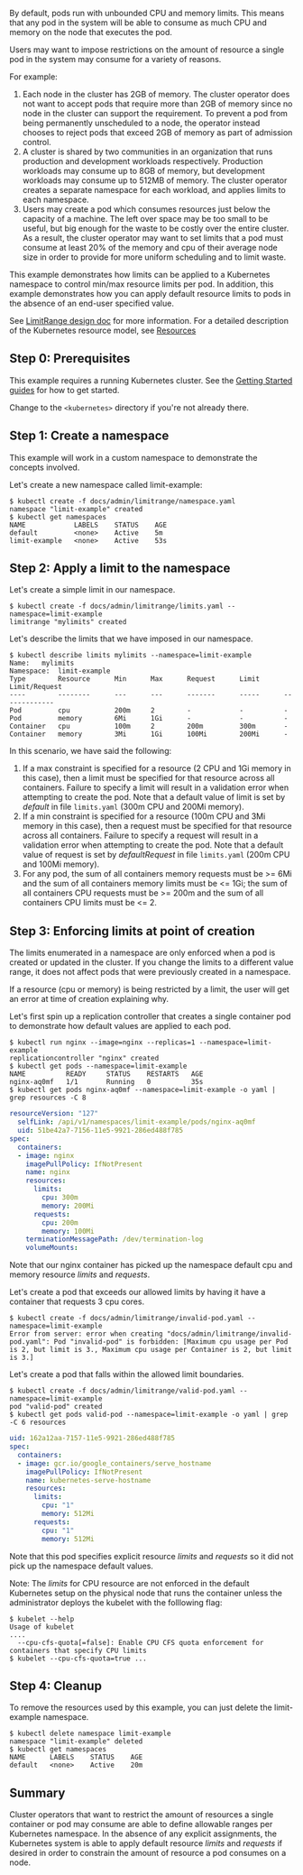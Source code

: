 ---
---

By default, pods run with unbounded CPU and memory limits.  This means that any pod in the
system will be able to consume as much CPU and memory on the node that executes the pod.

Users may want to impose restrictions on the amount of resource a single pod in the system may consume
for a variety of reasons.

For example:

1. Each node in the cluster has 2GB of memory.  The cluster operator does not want to accept pods
that require more than 2GB of memory since no node in the cluster can support the requirement.  To prevent a
pod from being permanently unscheduled to a node, the operator instead chooses to reject pods that exceed 2GB
of memory as part of admission control.
2. A cluster is shared by two communities in an organization that runs production and development workloads
respectively.  Production workloads may consume up to 8GB of memory, but development workloads may consume up
to 512MB of memory.  The cluster operator creates a separate namespace for each workload, and applies limits to
each namespace.
3. Users may create a pod which consumes resources just below the capacity of a machine.  The left over space
may be too small to be useful, but big enough for the waste to be costly over the entire cluster.  As a result,
the cluster operator may want to set limits that a pod must consume at least 20% of the memory and cpu of their
average node size in order to provide for more uniform scheduling and to limit waste.

This example demonstrates how limits can be applied to a Kubernetes namespace to control
min/max resource limits per pod.  In addition, this example demonstrates how you can
apply default resource limits to pods in the absence of an end-user specified value.

See [LimitRange design doc](https://github.com/kubernetes/kubernetes/blob/{{page.githubbranch}}/docs/design/admission_control_limit_range.md) for more information. For a detailed description of the Kubernetes resource model, see [Resources](/{{page.version}}/docs/user-guide/compute-resources)

## Step 0: Prerequisites

This example requires a running Kubernetes cluster.  See the [Getting Started guides](/{{page.version}}/docs/getting-started-guides/) for how to get started.

Change to the `<kubernetes>` directory if you're not already there.

## Step 1: Create a namespace

This example will work in a custom namespace to demonstrate the concepts involved.

Let's create a new namespace called limit-example:

```shell
$ kubectl create -f docs/admin/limitrange/namespace.yaml
namespace "limit-example" created
$ kubectl get namespaces
NAME            LABELS    STATUS    AGE
default         <none>    Active    5m
limit-example   <none>    Active    53s
```

## Step 2: Apply a limit to the namespace

Let's create a simple limit in our namespace.

```shell
$ kubectl create -f docs/admin/limitrange/limits.yaml --namespace=limit-example
limitrange "mylimits" created
```

Let's describe the limits that we have imposed in our namespace.

```shell
$ kubectl describe limits mylimits --namespace=limit-example
Name:   mylimits
Namespace:  limit-example
Type        Resource      Min      Max      Request      Limit      Limit/Request
----        --------      ---      ---      -------      -----      -------------
Pod         cpu           200m     2        -            -          -
Pod         memory        6Mi      1Gi      -            -          -
Container   cpu           100m     2        200m         300m       -
Container   memory        3Mi      1Gi      100Mi        200Mi      -
```

In this scenario, we have said the following:

1. If a max constraint is specified for a resource (2 CPU and 1Gi memory in this case), then a limit
must be specified for that resource across all containers. Failure to specify a limit will result in
a validation error when attempting to create the pod. Note that a default value of limit is set by
*default* in file `limits.yaml` (300m CPU and 200Mi memory).
2. If a min constraint is specified for a resource (100m CPU and 3Mi memory in this case), then a
request must be specified for that resource across all containers. Failure to specify a request will
result in a validation error when attempting to create the pod. Note that a default value of request is
set by *defaultRequest* in file `limits.yaml` (200m CPU and 100Mi memory).
3. For any pod, the sum of all containers memory requests must be >= 6Mi and the sum of all containers
memory limits must be <= 1Gi; the sum of all containers CPU requests must be >= 200m and the sum of all
containers CPU limits must be <= 2.

## Step 3: Enforcing limits at point of creation

The limits enumerated in a namespace are only enforced when a pod is created or updated in
the cluster.  If you change the limits to a different value range, it does not affect pods that
were previously created in a namespace.

If a resource (cpu or memory) is being restricted by a limit, the user will get an error at time
of creation explaining why.

Let's first spin up a replication controller that creates a single container pod to demonstrate
how default values are applied to each pod.

```shell
$ kubectl run nginx --image=nginx --replicas=1 --namespace=limit-example
replicationcontroller "nginx" created
$ kubectl get pods --namespace=limit-example
NAME          READY     STATUS    RESTARTS   AGE
nginx-aq0mf   1/1       Running   0          35s
$ kubectl get pods nginx-aq0mf --namespace=limit-example -o yaml | grep resources -C 8
```

```yaml
resourceVersion: "127"
  selfLink: /api/v1/namespaces/limit-example/pods/nginx-aq0mf
  uid: 51be42a7-7156-11e5-9921-286ed488f785
spec:
  containers:
  - image: nginx
    imagePullPolicy: IfNotPresent
    name: nginx
    resources:
      limits:
        cpu: 300m
        memory: 200Mi
      requests:
        cpu: 200m
        memory: 100Mi
    terminationMessagePath: /dev/termination-log
    volumeMounts:
```

Note that our nginx container has picked up the namespace default cpu and memory resource *limits* and *requests*.

Let's create a pod that exceeds our allowed limits by having it have a container that requests 3 cpu cores.

```shell
$ kubectl create -f docs/admin/limitrange/invalid-pod.yaml --namespace=limit-example
Error from server: error when creating "docs/admin/limitrange/invalid-pod.yaml": Pod "invalid-pod" is forbidden: [Maximum cpu usage per Pod is 2, but limit is 3., Maximum cpu usage per Container is 2, but limit is 3.]
```

Let's create a pod that falls within the allowed limit boundaries.

```shell
$ kubectl create -f docs/admin/limitrange/valid-pod.yaml --namespace=limit-example
pod "valid-pod" created
$ kubectl get pods valid-pod --namespace=limit-example -o yaml | grep -C 6 resources
```

```yaml
uid: 162a12aa-7157-11e5-9921-286ed488f785
spec:
  containers:
  - image: gcr.io/google_containers/serve_hostname
    imagePullPolicy: IfNotPresent
    name: kubernetes-serve-hostname
    resources:
      limits:
        cpu: "1"
        memory: 512Mi
      requests:
        cpu: "1"
        memory: 512Mi
```

Note that this pod specifies explicit resource *limits* and *requests* so it did not pick up the namespace
default values.

Note: The *limits* for CPU resource are not enforced in the default Kubernetes setup on the physical node
that runs the container unless the administrator deploys the kubelet with the folllowing flag:

```shell
$ kubelet --help
Usage of kubelet
....
  --cpu-cfs-quota[=false]: Enable CPU CFS quota enforcement for containers that specify CPU limits
$ kubelet --cpu-cfs-quota=true ...
```

## Step 4: Cleanup

To remove the resources used by this example, you can just delete the limit-example namespace.

```shell
$ kubectl delete namespace limit-example
namespace "limit-example" deleted
$ kubectl get namespaces
NAME      LABELS    STATUS    AGE
default   <none>    Active    20m
```

## Summary

Cluster operators that want to restrict the amount of resources a single container or pod may consume
are able to define allowable ranges per Kubernetes namespace.  In the absence of any explicit assignments,
the Kubernetes system is able to apply default resource *limits* and *requests* if desired in order to
constrain the amount of resource a pod consumes on a node.